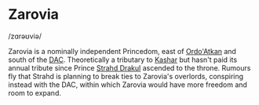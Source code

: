 # Zarovia
/zɑrəʊviə/

Zarovia is a nominally independent Princedom, east of [Ordo'Atkan](../Ordo'Atkan/Ordo'Atkan.md) and south of the [DAC](../Dracean%20Intercoastal%20Republic/Dracean%20Intercoastal%20Republic.md). Theoretically a tributary to [Kashar](../Kashar/Kashar.md) but hasn't paid its annual tribute since Prince [Strahd Drakul](../../People/Vampires/Strahd%20Drakul.md) ascended to the throne. Rumours fly that Strahd is planning to break ties to Zarovia's overlords, conspiring instead with the DAC, within which Zarovia would have more freedom and room to expand.
